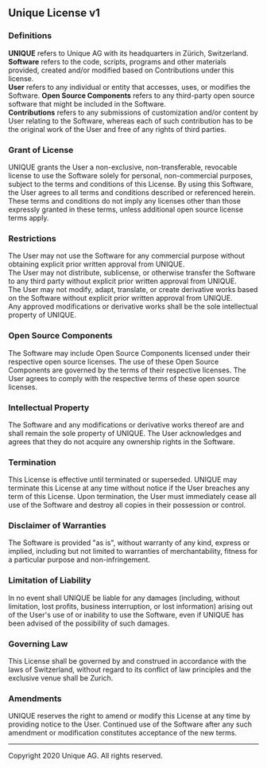 ## Unique License v1

### Definitions

**UNIQUE** refers to Unique AG with its headquarters in Zürich, Switzerland.<br/>
**Software** refers to the code, scripts, programs and other materials provided, created and/or modified based on Contributions under this license.<br/>
**User** refers to any individual or entity that accesses, uses, or modifies the Software. **Open Source Components** refers to any third-party open source software that might be included in the Software.<br/>
**Contributions** refers to any submissions of customization and/or content by User relating to the Software, whereas each of such contribution has to be the original work of the User and free of any rights of third parties.<br/>

### Grant of License

UNIQUE grants the User a non-exclusive, non-transferable, revocable license to use the Software solely for personal, non-commercial purposes, subject to the terms and conditions of this License. By using this Software, the User agrees to all terms and conditions described or referenced herein. These terms and conditions do not imply any licenses other than those expressly granted in these terms, unless additional open source license terms apply.

### Restrictions

The User may not use the Software for any commercial purpose without obtaining explicit prior written approval from UNIQUE.<br/>
The User may not distribute, sublicense, or otherwise transfer the Software to any third party without explicit prior written approval from UNIQUE.<br/>
The User may not modify, adapt, translate, or create derivative works based on the Software without explicit prior written approval from UNIQUE.<br/>
Any approved modifications or derivative works shall be the sole intellectual property of UNIQUE.<br/>

### Open Source Components

The Software may include Open Source Components licensed under their respective open source licenses. The use of these Open Source Components are governed by the terms of their respective licenses. The User agrees to comply with the respective terms of these open source licenses.

### Intellectual Property
The Software and any modifications or derivative works thereof are and shall remain the sole property of UNIQUE. The User acknowledges and agrees that they do not acquire any ownership rights in the Software.

### Termination
This License is effective until terminated or superseded. UNIQUE may terminate this License at any time without notice if the User breaches any term of this License. Upon termination, the User must immediately cease all use of the Software and destroy all copies in their possession or control.

### Disclaimer of Warranties
The Software is provided "as is", without warranty of any kind, express or implied, including but not limited to warranties of merchantability, fitness for a particular purpose and non-infringement.

### Limitation of Liability
In no event shall UNIQUE be liable for any damages (including, without limitation, lost profits, business interruption, or lost information) arising out of the User's use of or inability to use the Software, even if UNIQUE has been advised of the possibility of such damages.

### Governing Law
This License shall be governed by and construed in accordance with the laws of Switzerland, without regard to its conflict of law principles and the exclusive venue shall be Zurich.

### Amendments
UNIQUE reserves the right to amend or modify this License at any time by providing notice to the User. Continued use of the Software after any such amendment or modification constitutes  acceptance of the new terms.

---

Copyright 2020 Unique AG. All rights reserved.
